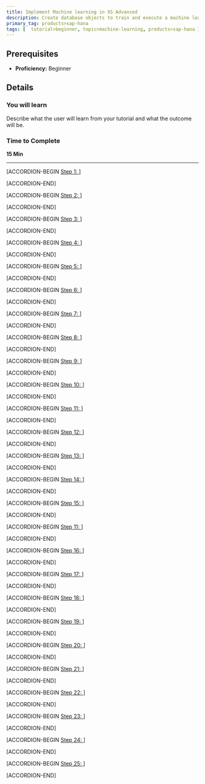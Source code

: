 ```yaml
---
title: Implement Machine learning in XS Advanced
description: Create database objects to train and execute a machine learning procedure
primary_tag: products>sap-hana
tags: [  tutorial>beginner, topic>machine-learning, products>sap-hana ]
---
```


## Prerequisites  
 - **Proficiency:** Beginner

## Details
### You will learn  
Describe what the user will learn from your tutorial and what the outcome will be.

### Time to Complete
**15 Min**

---

[ACCORDION-BEGIN [Step 1: ](XXXXX)]



[ACCORDION-END]

[ACCORDION-BEGIN [Step 2: ](XXXXX)]



[ACCORDION-END]


[ACCORDION-BEGIN [Step 3: ](XXXXX)]



[ACCORDION-END]

[ACCORDION-BEGIN [Step 4: ](XXXXX)]



[ACCORDION-END]

[ACCORDION-BEGIN [Step 5: ](XXXXX)]



[ACCORDION-END]

[ACCORDION-BEGIN [Step 6: ](XXXXX)]



[ACCORDION-END]

[ACCORDION-BEGIN [Step 7: ](XXXXX)]



[ACCORDION-END]

[ACCORDION-BEGIN [Step 8: ](XXXXX)]



[ACCORDION-END]

[ACCORDION-BEGIN [Step 9: ](XXXXX)]



[ACCORDION-END]

[ACCORDION-BEGIN [Step 10: ](XXXXX)]



[ACCORDION-END]

[ACCORDION-BEGIN [Step 11: ](XXXXX)]



[ACCORDION-END]

[ACCORDION-BEGIN [Step 12: ](XXXXX)]



[ACCORDION-END]

[ACCORDION-BEGIN [Step 13: ](XXXXX)]



[ACCORDION-END]

[ACCORDION-BEGIN [Step 14: ](XXXXX)]



[ACCORDION-END]

[ACCORDION-BEGIN [Step 15: ](XXXXX)]



[ACCORDION-END]

[ACCORDION-BEGIN [Step 11: ](XXXXX)]



[ACCORDION-END]

[ACCORDION-BEGIN [Step 16: ](XXXXX)]



[ACCORDION-END]

[ACCORDION-BEGIN [Step 17: ](XXXXX)]



[ACCORDION-END]

[ACCORDION-BEGIN [Step 18: ](XXXXX)]



[ACCORDION-END]

[ACCORDION-BEGIN [Step 19: ](XXXXX)]



[ACCORDION-END]


[ACCORDION-BEGIN [Step 20: ](XXXXX)]



[ACCORDION-END]

[ACCORDION-BEGIN [Step 21: ](XXXXX)]



[ACCORDION-END]

[ACCORDION-BEGIN [Step 22: ](XXXXX)]



[ACCORDION-END]

[ACCORDION-BEGIN [Step 23: ](XXXXX)]



[ACCORDION-END]

[ACCORDION-BEGIN [Step 24: ](XXXXX)]



[ACCORDION-END]

[ACCORDION-BEGIN [Step 25: ](XXXXX)]



[ACCORDION-END]
